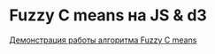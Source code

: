 # Fuzzy C means на JS & d3

[Демонстрация работы алгоритма Fuzzy C means](https://niyazm524.github.io/c-means-web/)
